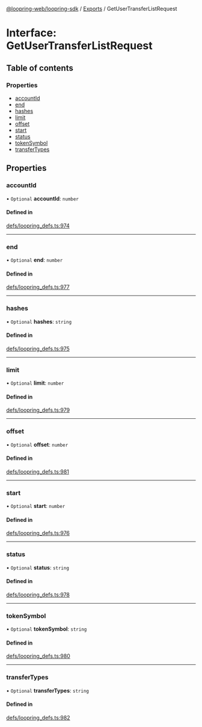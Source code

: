 [@loopring-web/loopring-sdk](../README.md) / [Exports](../modules.md) / GetUserTransferListRequest

# Interface: GetUserTransferListRequest

## Table of contents

### Properties

- [accountId](GetUserTransferListRequest.md#accountid)
- [end](GetUserTransferListRequest.md#end)
- [hashes](GetUserTransferListRequest.md#hashes)
- [limit](GetUserTransferListRequest.md#limit)
- [offset](GetUserTransferListRequest.md#offset)
- [start](GetUserTransferListRequest.md#start)
- [status](GetUserTransferListRequest.md#status)
- [tokenSymbol](GetUserTransferListRequest.md#tokensymbol)
- [transferTypes](GetUserTransferListRequest.md#transfertypes)

## Properties

### accountId

• `Optional` **accountId**: `number`

#### Defined in

[defs/loopring_defs.ts:974](https://github.com/Loopring/loopring_sdk/blob/ee2acc4/src/defs/loopring_defs.ts#L974)

___

### end

• `Optional` **end**: `number`

#### Defined in

[defs/loopring_defs.ts:977](https://github.com/Loopring/loopring_sdk/blob/ee2acc4/src/defs/loopring_defs.ts#L977)

___

### hashes

• `Optional` **hashes**: `string`

#### Defined in

[defs/loopring_defs.ts:975](https://github.com/Loopring/loopring_sdk/blob/ee2acc4/src/defs/loopring_defs.ts#L975)

___

### limit

• `Optional` **limit**: `number`

#### Defined in

[defs/loopring_defs.ts:979](https://github.com/Loopring/loopring_sdk/blob/ee2acc4/src/defs/loopring_defs.ts#L979)

___

### offset

• `Optional` **offset**: `number`

#### Defined in

[defs/loopring_defs.ts:981](https://github.com/Loopring/loopring_sdk/blob/ee2acc4/src/defs/loopring_defs.ts#L981)

___

### start

• `Optional` **start**: `number`

#### Defined in

[defs/loopring_defs.ts:976](https://github.com/Loopring/loopring_sdk/blob/ee2acc4/src/defs/loopring_defs.ts#L976)

___

### status

• `Optional` **status**: `string`

#### Defined in

[defs/loopring_defs.ts:978](https://github.com/Loopring/loopring_sdk/blob/ee2acc4/src/defs/loopring_defs.ts#L978)

___

### tokenSymbol

• `Optional` **tokenSymbol**: `string`

#### Defined in

[defs/loopring_defs.ts:980](https://github.com/Loopring/loopring_sdk/blob/ee2acc4/src/defs/loopring_defs.ts#L980)

___

### transferTypes

• `Optional` **transferTypes**: `string`

#### Defined in

[defs/loopring_defs.ts:982](https://github.com/Loopring/loopring_sdk/blob/ee2acc4/src/defs/loopring_defs.ts#L982)
